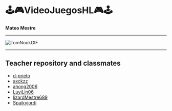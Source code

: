 # 🕹️🎮VideoJuegosHL🎮🕹️

**Mateo Mestre**

---

![TomNookGIF](https://github.com/LizardMestre689/VideoJuegosHL/assets/144990985/eef221ea-cb6e-4670-be88-3cb25dc6c58b)

---

## Teacher repository and classmates
- [d-prieto]()
- [axckzz]()
- [ahong2006]()
- [LuyiLin06]()
- [lizardMestre689]()
- [Spaikyjordi](https://github.com/Spaikyjordi/Videojuegos-Jordi)
